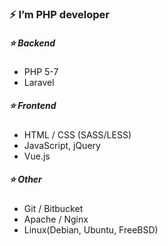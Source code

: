 ### ⚡ I’m PHP developer

##### :star: Backend
- PHP 5-7
- Laravel

##### :star: Frontend
- HTML / CSS (SASS/LESS) 
- JavaScript, jQuery
- Vue.js

##### :star: Other
- Git / Bitbucket
- Apache / Nginx
- Linux(Debian, Ubuntu, FreeBSD)


<!--
**Lord-M/Lord-M** is a ✨ _special_ ✨ repository because its `README.md` (this file) appears on your GitHub profile.

Here are some ideas to get you started:

- 🔭 I’m currently working on ...
- 🌱 I’m currently learning ...
- 👯 I’m looking to collaborate on ...
- 🤔 I’m looking for help with ...
- 💬 Ask me about ...
- 📫 How to reach me: ...
- 😄 Pronouns: ...
- ⚡ Fun fact: ...
-->

